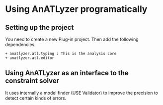
# Using AnATLyzer programatically

## Setting up the project

You need to create a new Plug-in project. Then add the following dependencies:

	+ anatlyzer.atl.typing : This is the analysis core 
	+ anatlyzer.atl.editor 


## Using AnATLyzer as an interface to the constraint solver

It uses internally a model finder (USE Validator) to improve the precision to 
detect certain kinds of errors.  

